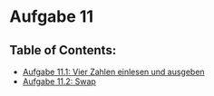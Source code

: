 # Aufgabe 11

## Table of Contents:

- [Aufgabe 11.1: Vier Zahlen einlesen und ausgeben](Vier%20Zahlen%20einlesen%20und%20ausgeben)
- [Aufgabe 11.2: Swap](Swap)
